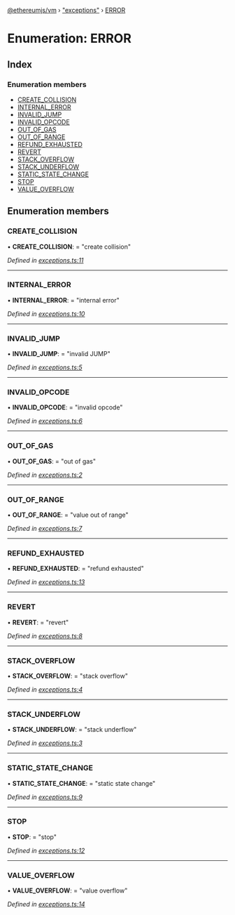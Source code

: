 [@ethereumjs/vm](../README.md) › ["exceptions"](../modules/_exceptions_.md) › [ERROR](_exceptions_.error.md)

# Enumeration: ERROR

## Index

### Enumeration members

* [CREATE_COLLISION](_exceptions_.error.md#create_collision)
* [INTERNAL_ERROR](_exceptions_.error.md#internal_error)
* [INVALID_JUMP](_exceptions_.error.md#invalid_jump)
* [INVALID_OPCODE](_exceptions_.error.md#invalid_opcode)
* [OUT_OF_GAS](_exceptions_.error.md#out_of_gas)
* [OUT_OF_RANGE](_exceptions_.error.md#out_of_range)
* [REFUND_EXHAUSTED](_exceptions_.error.md#refund_exhausted)
* [REVERT](_exceptions_.error.md#revert)
* [STACK_OVERFLOW](_exceptions_.error.md#stack_overflow)
* [STACK_UNDERFLOW](_exceptions_.error.md#stack_underflow)
* [STATIC_STATE_CHANGE](_exceptions_.error.md#static_state_change)
* [STOP](_exceptions_.error.md#stop)
* [VALUE_OVERFLOW](_exceptions_.error.md#value_overflow)

## Enumeration members

###  CREATE_COLLISION

• **CREATE_COLLISION**: = "create collision"

*Defined in [exceptions.ts:11](https://github.com/ethereumjs/ethereumjs-vm/blob/master/packages/vm/lib/exceptions.ts#L11)*

___

###  INTERNAL_ERROR

• **INTERNAL_ERROR**: = "internal error"

*Defined in [exceptions.ts:10](https://github.com/ethereumjs/ethereumjs-vm/blob/master/packages/vm/lib/exceptions.ts#L10)*

___

###  INVALID_JUMP

• **INVALID_JUMP**: = "invalid JUMP"

*Defined in [exceptions.ts:5](https://github.com/ethereumjs/ethereumjs-vm/blob/master/packages/vm/lib/exceptions.ts#L5)*

___

###  INVALID_OPCODE

• **INVALID_OPCODE**: = "invalid opcode"

*Defined in [exceptions.ts:6](https://github.com/ethereumjs/ethereumjs-vm/blob/master/packages/vm/lib/exceptions.ts#L6)*

___

###  OUT_OF_GAS

• **OUT_OF_GAS**: = "out of gas"

*Defined in [exceptions.ts:2](https://github.com/ethereumjs/ethereumjs-vm/blob/master/packages/vm/lib/exceptions.ts#L2)*

___

###  OUT_OF_RANGE

• **OUT_OF_RANGE**: = "value out of range"

*Defined in [exceptions.ts:7](https://github.com/ethereumjs/ethereumjs-vm/blob/master/packages/vm/lib/exceptions.ts#L7)*

___

###  REFUND_EXHAUSTED

• **REFUND_EXHAUSTED**: = "refund exhausted"

*Defined in [exceptions.ts:13](https://github.com/ethereumjs/ethereumjs-vm/blob/master/packages/vm/lib/exceptions.ts#L13)*

___

###  REVERT

• **REVERT**: = "revert"

*Defined in [exceptions.ts:8](https://github.com/ethereumjs/ethereumjs-vm/blob/master/packages/vm/lib/exceptions.ts#L8)*

___

###  STACK_OVERFLOW

• **STACK_OVERFLOW**: = "stack overflow"

*Defined in [exceptions.ts:4](https://github.com/ethereumjs/ethereumjs-vm/blob/master/packages/vm/lib/exceptions.ts#L4)*

___

###  STACK_UNDERFLOW

• **STACK_UNDERFLOW**: = "stack underflow"

*Defined in [exceptions.ts:3](https://github.com/ethereumjs/ethereumjs-vm/blob/master/packages/vm/lib/exceptions.ts#L3)*

___

###  STATIC_STATE_CHANGE

• **STATIC_STATE_CHANGE**: = "static state change"

*Defined in [exceptions.ts:9](https://github.com/ethereumjs/ethereumjs-vm/blob/master/packages/vm/lib/exceptions.ts#L9)*

___

###  STOP

• **STOP**: = "stop"

*Defined in [exceptions.ts:12](https://github.com/ethereumjs/ethereumjs-vm/blob/master/packages/vm/lib/exceptions.ts#L12)*

___

###  VALUE_OVERFLOW

• **VALUE_OVERFLOW**: = "value overflow"

*Defined in [exceptions.ts:14](https://github.com/ethereumjs/ethereumjs-vm/blob/master/packages/vm/lib/exceptions.ts#L14)*
